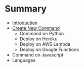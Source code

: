 # Summary

* [Introduction](README.md)
* [Create New Command](chapter1.md)
   * Command on Python
   * Deploy on Heroku
   * Deploy on AWS Lambda
   * Deploy on Google Functions
* Command on Javascript
* Languages

